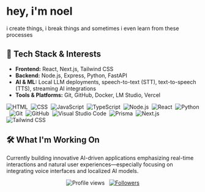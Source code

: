 # hey, i'm noel

i create things, i break things and sometimes i even learn from these processes

## 🚀 Tech Stack & Interests

- **Frontend:** React, Next.js, Tailwind CSS
- **Backend:** Node.js, Express, Python, FastAPI
- **AI & ML:** Local LLM deployments, speech-to-text (STT), text-to-speech (TTS), streaming AI integrations
- **Tools & Platforms:** Git, GitHub, Docker, LM Studio, Vercel

![HTML](https://img.shields.io/badge/-HTML-0D1117?style=flat&logo=HTML5)&nbsp;
![CSS](https://img.shields.io/badge/-CSS-0D1117?style=flat&logo=CSS3&logoColor=1572B6)&nbsp;
![JavaScript](https://img.shields.io/badge/-JavaScript-0D1117?style=flat&logo=javascript)&nbsp;
![TypeScript](https://img.shields.io/badge/-TypeScript-0D1117?style=flat&logo=typescript)&nbsp;
![Node.js](https://img.shields.io/badge/-Node.js-0D1117?style=flat&logo=node.js)&nbsp;
![React](https://img.shields.io/badge/-React-0D1117?style=flat&logo=react)&nbsp;
![Python](https://img.shields.io/badge/-Python-0D1117?style=flat&logo=python)&nbsp;
![Git](https://img.shields.io/badge/-Git-0D1117?style=flat&logo=git)&nbsp;
![GitHub](https://img.shields.io/badge/-GitHub-0D1117?style=flat&logo=github)&nbsp;
![Visual Studio Code](https://img.shields.io/badge/-VS%20Code-0D1117?style=flat&logo=visual-studio-code&logoColor=007ACC)&nbsp;
![Prisma](https://img.shields.io/badge/-Prisma-0D1117?style=flat&logo=prisma)&nbsp;
![Next.js](https://img.shields.io/badge/-Nextjs-0D1117?style=flat&logo=next.js)&nbsp;
![Tailwind CSS](https://img.shields.io/badge/-Tailwind-0D1117?style=flat&logo=tailwind-css)

## 🛠️ What I'm Working On

Currently building innovative AI-driven applications emphasizing real-time interactions and natural user experiences—especially focusing on integrating voice interfaces and localized AI models.

<p align="center">
  <img src="https://komarev.com/ghpvc/?username=FIEF-nohell&color=blueviolet" alt="Profile views" />
  &nbsp;
  <a href="https://github.com/Pepyn0?tab=followers">
    <img src="https://img.shields.io/github/followers/FIEF-nohell?style=social" alt="Followers" />
  </a>
</p>
